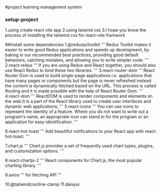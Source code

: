 #project learning management system

### setup-project

1.using create react vite app
2.using taiwind css
3.I hope you know the process of installing the tailwind css for react-vite framwork 


##install some dependencies
1.@reduxjs/toolkit
'''
Redux Toolkit makes it easier to write good Redux applications and speeds up development, by baking in our recommended best practices, providing good default behaviors, catching mistakes, and allowing you to write simpler code.
'''
2.react-redux
'''
If you are using Redux and React together, you should also use React Redux to bind these two libraries.
'''
3.react-router-dom
'''
React Router Dom is used to build single-page applications i.e. applications that have many pages or components but the page is never refreshed instead the content is dynamically fetched based on the URL. This process is called Routing and it is made possible with the help of React Router Dom.
'''
4.react-dom
'''
ReactDOM is used to render components and elements on the web.It is a part of the React library used to create user interfaces and dynamic web applications,
'''
5.react-icons
'''
You can use icons to represent the identity of a feature. Where you do not want to write out a program's name, an appropriate icon can stand in for the program or an application for easy identification.
'''

6.react-hot-toast
'''
Add beautiful notifications to your React app with react-hot-toast.
'''

7.chart.js
'''
Chart.js provides a set of frequently used chart types, plugins, and customization options.
'''

8.react-chartjs-2
'''
React components for Chart.js, the most popular charting library.
'''

9.axios
'''
for fetching API
'''

10.@tailwindcss/line-clamp
11.daisyui






